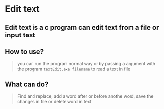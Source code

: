 # Edit text
## Edit text is a c program can edit text from a file or input text
## How to use?
> you can run the program normal way or by passing a argument with the program `textEdit.exe filename` to read a text in file
## What can do?
> Find and replace, add a word after or before anothe word, save the changes in file or delete word in text
